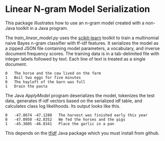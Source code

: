 Linear N-gram Model Serialization
=================================

This package illustrates how to use an n-gram model created with a non-Java toolkit in a Java program.

The *train_linear_model.py* uses the [scikit-learn](http://scikit-learn.org/stable/) toolkit to train a multinomial naive Bayes n-gram classifier with tf-idf features.
It serializes the model as a zipped JSON file containing model parameters, a vocabulary, and inverse document frequency scores.
The training data is in a tab-delimited file with integer labels followed by text. Each line of text is treated as a single document.

    0	The horse and the cow lived on the farm
    1	Boil two eggs for five minutes
    0	The hayloft of the barn was full
    1	Drain the pasta
   
The Java *ApplyModel* program deserializes the model, tokenizes the test data, generates tf-idf vectors based on the serialized idf table, and calculates class log likelihoods.
Its output looks like this.

    0	-47.8674 -47.1280	The harvest was finished early this year 	
    0	-47.0950 -42.8352	We fed the horses and the pigs
    1	-45.3605 -46.8341	Place the garlic in a pan

This depends on the [tfidf](https://github.com/wpm/tfidf) Java package which you must install from github.
